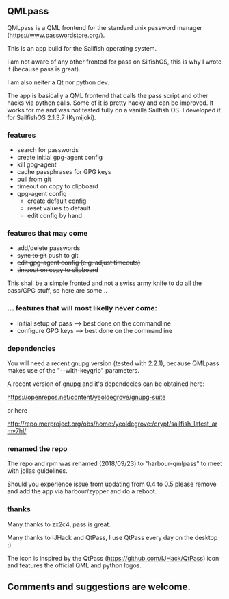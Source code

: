 ## QMLpass
QMLpass is a QML frontend for the standard unix password manager (https://www.passwordstore.org/).

This is an app build for the Sailfish operating system.

I am not aware of any other fronted for pass on SilfishOS, this is why I wrote it (because pass is great).

I am also neiter a Qt nor python dev.

The app is basically a QML frontend that calls the pass script and other hacks via python calls.
Some of it is pretty hacky and can be improved.
It works for me and was not tested fully on a vanilla Sailfish OS.
I developed it for SailfishOS 2.1.3.7 (Kymijoki).

### features
* search for passwords
* create initial gpg-agent config
* kill gpg-agent
* cache passphrases for GPG keys
* pull from git
* timeout on copy to clipboard
* gpg-agent config
  * create default config
  * reset values to default
  * edit config by hand

### features that may come
* add/delete passwords
* ~~sync to git~~ push to git
* ~~edit gpg-agent config (e.g. adjust timeouts)~~
* ~~timeout on copy to clipboard~~

This shall be a simple fronted and not a swiss army knife to do all the pass/GPG stuff, so here are some...

### ... features that will most likelly never come:
* initial setup of pass --> best done on the commandline
* configure GPG keys --> best done on the commandline

### dependencies
You will need a recent gnupg version (tested with 2.2.1), because QMLpass makes use of the "--with-keygrip" parameters.

A recent version of gnupg and it's dependecies can be obtained here:

https://openrepos.net/content/yeoldegrove/gnupg-suite

or here

http://repo.merproject.org/obs/home:/yeoldegrove:/crypt/sailfish_latest_armv7hl/

### renamed the repo
The repo and rpm was renamed (2018/09/23) to "harbour-qmlpass" to meet with jollas guidelines.

Should you experience issue from updating from 0.4 to 0.5 please remove and add the app via harbour/zypper and do a reboot.

### thanks

Many thanks to zx2c4, pass is great.

Many thanks to IJHack and QtPass, I use QtPass every day on the desktop ;)

The icon is inspired by the QtPass (https://github.com/IJHack/QtPass) icon and features the official QML and python logos.


## Comments and suggestions are welcome.

